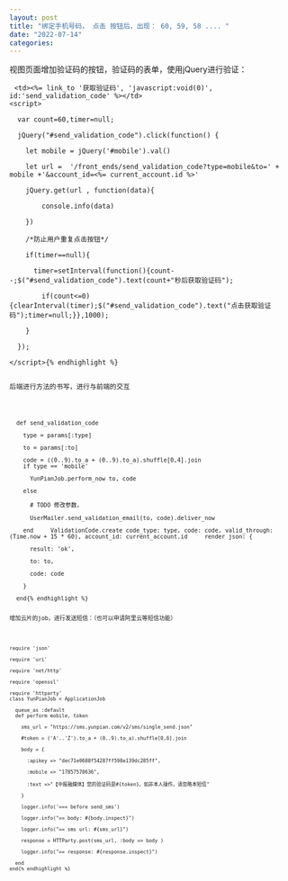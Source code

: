 ```yaml
---
layout: post
title: "绑定手机号码， 点击 按钮后，出现： 60, 59, 58 .... "
date: "2022-07-14"
categories: 
---
```

<p>视图页面增加验证码的按钮，验证码的表单，使用jQuery进行验证：</p>

<pre>
&nbsp;<code>&lt;td&gt;&lt;%= link_to &#39;获取验证码&#39;, &#39;javascript:void(0)&#39;, id:&#39;send_validation_code&#39; %&gt;&lt;/td&gt;
&lt;script&gt;

&nbsp; var count=60,timer=null;

&nbsp; jQuery(&quot;#send_validation_code&quot;).click(function() {

&nbsp;&nbsp;&nbsp; let mobile = jQuery(&#39;#mobile&#39;).val()

&nbsp;&nbsp;&nbsp; let url =&nbsp; &#39;/front_ends/send_validation_code?type=mobile&amp;to=&#39; + mobile +&#39;&amp;account_id=&lt;%= current_account.id %&gt;&#39;

&nbsp;&nbsp;&nbsp; jQuery.get(url , function(data){

&nbsp;&nbsp;&nbsp;&nbsp;&nbsp;&nbsp;&nbsp; console.info(data)

&nbsp;&nbsp;&nbsp; })

&nbsp;&nbsp;&nbsp; /*防止用户重复点击按钮*/

&nbsp;&nbsp;&nbsp; if(timer==null){

&nbsp;&nbsp;&nbsp;&nbsp;&nbsp; timer=setInterval(function(){count--;$(&quot;#send_validation_code&quot;).text(count+&quot;秒后获取验证码&quot;);

&nbsp;&nbsp;&nbsp;&nbsp;&nbsp;&nbsp;&nbsp; if(count&lt;=0){clearInterval(timer);$(&quot;#send_validation_code&quot;).text(&quot;点击获取验证码&quot;);timer=null;}},1000);

&nbsp;&nbsp;&nbsp; }

&nbsp; });

&lt;/script&gt;{% endhighlight %}

<p>后端进行方法的书写，进行与前端的交互</p>

<pre>
<code>&nbsp; def send_validation_code

&nbsp;&nbsp;&nbsp; type = params[:type]

&nbsp;&nbsp;&nbsp; to = params[:to]

&nbsp;&nbsp;&nbsp; code = ((0..9).to_a + (0..9).to_a).shuffle[0,4].join
&nbsp;&nbsp;&nbsp; if type == &#39;mobile&#39;<br />
&nbsp;&nbsp;&nbsp;&nbsp;&nbsp; YunPianJob.perform_now to, code<br />
&nbsp;&nbsp;&nbsp; else<br />
&nbsp;&nbsp;&nbsp;&nbsp;&nbsp; # TODO 修改参数，<br />
&nbsp;&nbsp;&nbsp;&nbsp;&nbsp; UserMailer.send_validation_email(to, code).deliver_now<br />
&nbsp;&nbsp;&nbsp; end &nbsp;&nbsp;&nbsp; ValidationCode.create code_type: type, code: code, valid_through: (Time.now + 15 * 60), account_id: current_account.id &nbsp;&nbsp;&nbsp; render json: {<br />
&nbsp;&nbsp;&nbsp;&nbsp;&nbsp; result: &#39;ok&#39;,<br />
&nbsp;&nbsp;&nbsp;&nbsp;&nbsp; to: to,<br />
&nbsp;&nbsp;&nbsp;&nbsp;&nbsp; code: code<br />
&nbsp;&nbsp;&nbsp; }&nbsp; &nbsp;<br />
&nbsp; end{% endhighlight %}

<p>增加云片的job，进行发送短信：（也可以申请阿里云等短信功能）</p>

<pre>
<code>require &#39;json&#39;

require &#39;uri&#39;

require &#39;net/http&#39;

require &#39;openssl&#39;

require &#39;httparty&#39;
class YunPianJob &lt; ApplicationJob

&nbsp; queue_as :default
&nbsp; def perform mobile, token

&nbsp;&nbsp;&nbsp; sms_url = &quot;https://sms.yunpian.com/v2/sms/single_send.json&quot;

&nbsp;&nbsp;&nbsp; #token = (&#39;A&#39;..&#39;Z&#39;).to_a + (0..9).to_a).shuffle[0,6].join

&nbsp;&nbsp;&nbsp; body = {

&nbsp;&nbsp;&nbsp;&nbsp;&nbsp; :apikey =&gt; &quot;dec71e0688f54287ff598e139dc285ff&quot;,

&nbsp;&nbsp;&nbsp;&nbsp;&nbsp; :mobile =&gt; &quot;17857570636&quot;,

&nbsp;&nbsp;&nbsp;&nbsp;&nbsp; :text =&gt;&quot;【中报融媒体】您的验证码是#{token}。如非本人操作，请忽略本短信&quot;

&nbsp;&nbsp;&nbsp; }&nbsp; &nbsp;

&nbsp;&nbsp;&nbsp; logger.info(&#39;=== before send_sms&#39;)

&nbsp;&nbsp;&nbsp; logger.info(&quot;== body: #{body.inspect}&quot;)

&nbsp;&nbsp;&nbsp; logger.info(&quot;== sms url: #{sms_url}&quot;)

&nbsp;&nbsp;&nbsp; response = HTTParty.post(sms_url, :body =&gt; body )

&nbsp;&nbsp;&nbsp; logger.info(&quot;== response: #{response.inspect}&quot;)

&nbsp; end
end{% endhighlight %}

<p>&nbsp;</p>

